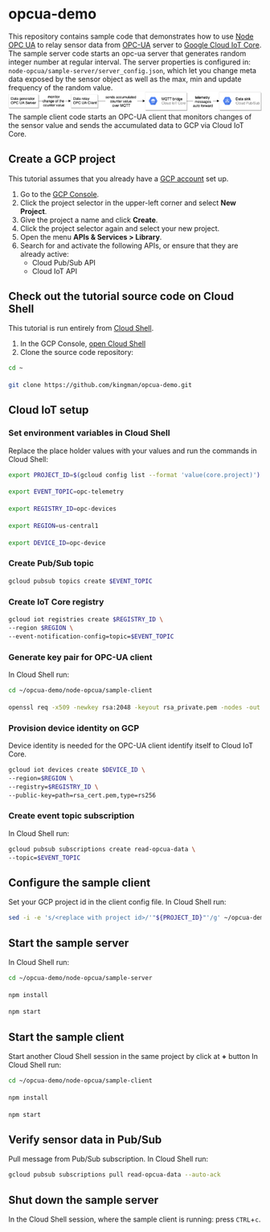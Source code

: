 # opcua-demo
This repository contains sample code that demonstrates how to use [Node OPC UA](https://node-opcua.github.io/) to relay sensor data from [OPC-UA](https://opcfoundation.org/about/opc-technologies/opc-ua/) server to [Google Cloud IoT Core](https://cloud.google.com/iot-core/).
The sample server code starts an opc-ua server that generates random integer number at regular interval. The server properties is configured in: `node-opcua/sample-server/server_config.json`, which let you change meta data exposed by the sensor object as well as the max, min and update frequency of the random value.
![overview](images/opcua-iotcore.png)
The sample client code starts an OPC-UA client that monitors changes of the sensor value and sends the accumulated data to GCP via Cloud IoT Core. 

## Create a GCP project
This tutorial assumes that you already have a [GCP account](https://console.cloud.google.com/freetrial) set up.

1. Go to the [GCP Console](https://console.cloud.google.com).
1. Click the project selector in the upper-left corner and select **New Project**.
1. Give the project a name and click **Create**.
1. Click the project selector again and select your new project.
1. Open the menu **APIs & Services > Library**.
1. Search for and activate the following APIs, or ensure that they are already active:
    - Cloud Pub/Sub API
    - Cloud IoT API
##  Check out the tutorial source code on Cloud Shell
This tutorial is run entirely from [Cloud Shell](https://cloud.google.com/shell/docs/features).
1. In the GCP Console, [open Cloud Shell](http://console.cloud.google.com/?cloudshell=true)
1. Clone the source code repository:
```bash
cd ~

git clone https://github.com/kingman/opcua-demo.git
```

## Cloud IoT setup
### Set environment variables in Cloud Shell
Replace the place holder values with your values and run the commands in Cloud Shell:
```bash
export PROJECT_ID=$(gcloud config list --format 'value(core.project)')

export EVENT_TOPIC=opc-telemetry

export REGISTRY_ID=opc-devices

export REGION=us-central1

export DEVICE_ID=opc-device
```
### Create Pub/Sub topic
```bash
gcloud pubsub topics create $EVENT_TOPIC
```
### Create IoT Core registry
```bash
gcloud iot registries create $REGISTRY_ID \
--region $REGION \
--event-notification-config=topic=$EVENT_TOPIC
```
### Generate key pair for OPC-UA client
In Cloud Shell run:
```bash
cd ~/opcua-demo/node-opcua/sample-client

openssl req -x509 -newkey rsa:2048 -keyout rsa_private.pem -nodes -out rsa_cert.pem -subj "/CN=unused"
```
### Provision device identity on GCP
Device identity is needed for the OPC-UA client identify itself to Cloud IoT Core. 
```bash
gcloud iot devices create $DEVICE_ID \
--region=$REGION \
--registry=$REGISTRY_ID \
--public-key=path=rsa_cert.pem,type=rs256
```
### Create event topic subscription
In Cloud Shell run:
```bash
gcloud pubsub subscriptions create read-opcua-data \
--topic=$EVENT_TOPIC
```

## Configure the sample client
Set your GCP project id in the client config file. In Cloud Shell run:
```bash
sed -i -e 's/<replace with project id>/'"${PROJECT_ID}"'/g' ~/opcua-demo/node-opcua/sample-client/client_config.json
```
## Start the sample server
In Cloud Shell run:
```bash
cd ~/opcua-demo/node-opcua/sample-server

npm install

npm start
```

## Start the sample client
Start another Cloud Shell session in the same project by click at **+** button
In Cloud Shell run:
```bash
cd ~/opcua-demo/node-opcua/sample-client

npm install

npm start
```

## Verify sensor data in Pub/Sub
Pull message from Pub/Sub subscription. In Cloud Shell run:
```bash
gcloud pubsub subscriptions pull read-opcua-data --auto-ack
```

## Shut down the sample server
In the Cloud Shell session, where the sample client is running: press `CTRL`+`c`.